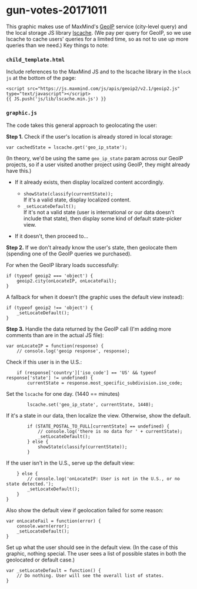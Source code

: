 gun-votes-20171011
==================

This graphic makes use of MaxMind's [GeoIP](https://www.maxmind.com/en/geoip-demo?pkit_lang=en) service (city-level query) and the local storage JS library [lscache](https://github.com/pamelafox/lscache). (We pay per query for GeoIP, so we use lscache to cache users' queries for a limited time, so as not to use up more queries than we need.) Key things to note:

### `child_template.html`

Include references to the MaxMind JS and to the lscache library in the `block js` at the bottom of the page:

```
<script src="https://js.maxmind.com/js/apis/geoip2/v2.1/geoip2.js" type="text/javascript"></script>
{{ JS.push('js/lib/lscache.min.js') }}
```

### `graphic.js`

The code takes this general approach to geolocating the user:

**Step 1.** Check if the user's location is already stored in local storage:

```
var cachedState = lscache.get('geo_ip_state');
```

(In theory, we'd be using the same `geo_ip_state` param across our GeoIP projects, so if a user visited another project using GeoIP, they might already have this.)

* If it already exists, then display localized content accordingly.

    * `showState(classify(currentState));`<br />If it's a valid state, display localized content.
    * `_setLocateDefault();`<br />If it's not a valid state (user is international or our data doesn't include that state), then display some kind of default state-picker view.

* If it doesn't, then proceed to...

**Step 2.** If we don't already know the user's state, then geolocate them (spending one of the GeoIP queries we purchased).

For when the GeoIP library loads successfully:

```
if (typeof geoip2 === 'object') {
    geoip2.city(onLocateIP, onLocateFail);
}
```

A fallback for when it doesn't (the graphic uses the default view instead):

```
if (typeof geoip2 !== 'object') {
    _setLocateDefault();
}
```

**Step 3.** Handle the data returned by the GeoIP call (I'm adding more comments than are in the actual JS file):

```
var onLocateIP = function(response) {
    // console.log('geoip response', response);
```

Check if this user is in the U.S.:
```
    if (response['country']['iso_code'] == 'US' && typeof response['state'] != undefined) {
        currentState = response.most_specific_subdivision.iso_code;
```

Set the `lscache` for one day. (1440 == minutes)

```
        lscache.set('geo_ip_state', currentState, 1440);
```

If it's a state in our data, then localize the view. Otherwise, show the default.

```
        if (STATE_POSTAL_TO_FULL[currentState] == undefined) {
            // console.log('there is no data for ' + currentState);
            _setLocateDefault();
        } else {
            showState(classify(currentState));
        }
```

If the user isn't in the U.S., serve up the default view:
```
    } else {
        // console.log('onLocateIP: User is not in the U.S., or no state detected.');
        _setLocateDefault();
    }
}
```

Also show the default view if geolocation failed for some reason:

```
var onLocateFail = function(error) {
    console.warn(error);
    _setLocateDefault();
}
```

Set up what the user should see in the default view. (In the case of this graphic, nothing special. The user sees a list of possible states in both the geolocated or default case.)

```
var _setLocateDefault = function() {
    // Do nothing. User will see the overall list of states.
}
```
